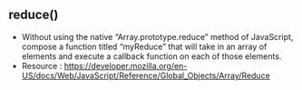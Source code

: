 ## reduce()

- Without using the native “Array.prototype.reduce” method of JavaScript, compose a function titled “myReduce” that will take in an array of 
elements and execute a callback function on each of those elements.
- Resource : https://developer.mozilla.org/en-US/docs/Web/JavaScript/Reference/Global_Objects/Array/Reduce
